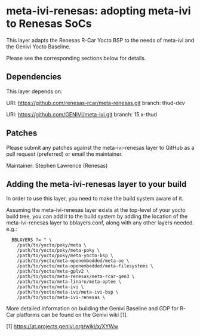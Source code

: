 meta-ivi-renesas: adopting meta-ivi to Renesas SoCs
===================================================
This layer adapts the Renesas R-Car Yocto BSP to the needs of meta-ivi
and the Genivi Yocto Baseline.

Please see the corresponding sections below for details.


Dependencies
------------
This layer depends on:

  URI: https://github.com/renesas-rcar/meta-renesas.git
  branch: thud-dev

  URI: https://github.com/GENIVI/meta-ivi.git
  branch: 15.x-thud

Patches
-------
Please submit any patches against the meta-ivi-renesas layer to GitHub
as a pull request (preferred) or email the maintainer.

Maintainer: Stephen Lawrence (Renesas)


Adding the meta-ivi-renesas layer to your build
-----------------------------------------------
In order to use this layer, you need to make the build system aware of
it.

Assuming the meta-ivi-renesas layer exists at the top-level of your
yocto build tree, you can add it to the build system by adding the
location of the meta-ivi-renesas layer to bblayers.conf, along with any
other layers needed. e.g.:

```
  BBLAYERS ?= " \
    /path/to/yocto/poky/meta \
    /path/to/yocto/poky/meta-poky \
    /path/to/yocto/poky/meta-yocto-bsp \
    /path/to/yocto/meta-openembedded/meta-oe \
    /path/to/yocto/meta-openembedded/meta-filesystems \
    /path/to/yocto/meta-gplv2 \
    /path/to/yocto/meta-renesas/meta-rcar-gen3 \
    /path/to/yocto/meta-linaro/meta-optee \
    /path/to/yocto/meta-ivi \
    /path/to/yocto/meta-ivi/meta-ivi-bsp \
    /path/to/yocto/meta-ivi-renesas \
```

More detailed information on building the Genivi Baseline and GDP for
R-Car platforms can be found on the Genivi wiki [1].

[1] https://at.projects.genivi.org/wiki/x/XYWw
